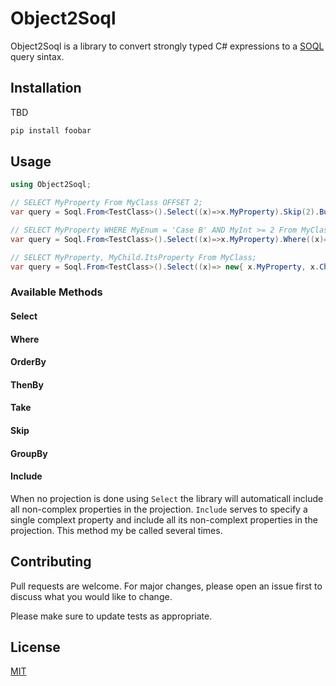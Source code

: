 # Object2Soql

Object2Soql is a library to convert strongly typed C# expressions to a [SOQL](https://developer.salesforce.com/docs/atlas.en-us.222.0.soql_sosl.meta/soql_sosl/sforce_api_calls_soql_sosl_intro.htm) query sintax.

## Installation
TBD

```bash
pip install foobar
```

## Usage
```c#
using Object2Soql;

// SELECT MyProperty From MyClass OFFSET 2;
var query = Soql.From<TestClass>().Select((x)=>x.MyProperty).Skip(2).Build();

// SELECT MyProperty WHERE MyEnum = 'Case B' AND MyInt >= 2 From MyClass;
var query = Soql.From<TestClass>().Select((x)=>x.MyProperty).Where((x)=>x.MyEnum == Enums.CaseB && x.MyInt > 2)Build();

// SELECT MyProperty, MyChild.ItsProperty From MyClass;
var query = Soql.From<TestClass>().Select((x)=> new{ x.MyProperty, x.Child.Property }).Build();
```
### Available Methods
#### Select
#### Where
#### OrderBy
#### ThenBy
#### Take
#### Skip
#### GroupBy
#### Include
When no projection is done using `Select` the library will automaticall include all non-complex properties in the projection.
`Include` serves to specify a single complext property and include all its non-complext properties in the projection.
This method my be called several times.

## Contributing
Pull requests are welcome. For major changes, please open an issue first to discuss what you would like to change.

Please make sure to update tests as appropriate.

## License
[MIT](https://choosealicense.com/licenses/mit/)